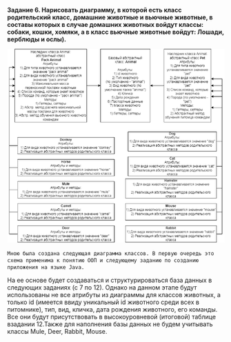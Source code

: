 **Задание 6. Нарисовать диаграмму, в которой есть класс родительский класс, домашние
животные и вьючные животные, в составы которых в случае домашних
животных войдут классы: собаки, кошки, хомяки, а в класс вьючные животные
войдут: Лошади, верблюды и ослы).**


![Диаграмма классов](descr_tasks_7-12/diagramOfClasses.png)


    Мною была создана следующая диаграмма классов. В первую очередь это схема применима к понятию ООП и следующему заданию по созданию приложения на языке Java.
На ее основе будет создаваться и структурироваться база данных в следующих заданиях (с 7 по 12). Однако на данном этапе будут использованы не все атрибуты из диаграммы
для классов животных, а только id (имеется ввиду  уникальный id животного среди всех в питомнике),  тип,  вид, кличка, дата рождения животного, его команды. 
Все они будут присутствовать в высокоуровневой (итоговой) таблице взадании 12.Также для наполнения базы данных не будем учитывать классы Mule, Deer, Rabbit, Mouse. 

